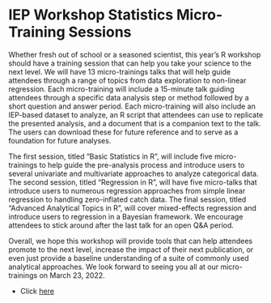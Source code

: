 # IEP Workshop Statistics Micro-Training Sessions

Whether fresh out of school or a seasoned scientist, this year’s R workshop should have a training session that can help you take your science to the next level. We will have 13 micro-trainings talks that will help guide attendees through a range of topics from data exploration to non-linear regression. Each micro-training will include a 15-minute talk guiding attendees through a specific data analysis step or method followed by a short question and answer period. Each micro-training will also include an IEP-based dataset to analyze, an R script that attendees can use to replicate the presented analysis, and a document that is a companion text to the talk. The users can download these for future reference and to serve as a foundation for future analyses. 

The first session, titled “Basic Statistics in R”, will include five micro-trainings to help guide the pre-analysis process and introduce users to several univariate and multivariate approaches to analyze categorical data. The second session, titled “Regression in R”, will have five micro-talks that introduce users to numerous regression approaches from simple linear regression to handling zero-inflated catch data. The final session, titled “Advanced Analytical Topics in R”, will cover mixed-effects regression and introduce users to regression in a Bayesian framework. We encourage attendees to stick around after the last talk for an open Q&A period. 

Overall, we hope this workshop will provide tools that can help attendees promote to the next level, increase the impact of their next publication, or even just provide a baseline understanding of a suite of commonly used analytical approaches. We look forward to seeing you all at our micro-trainings on March 23, 2022.



- Click [here](quora.com/profile/Ashish-Kulkarni-100)
